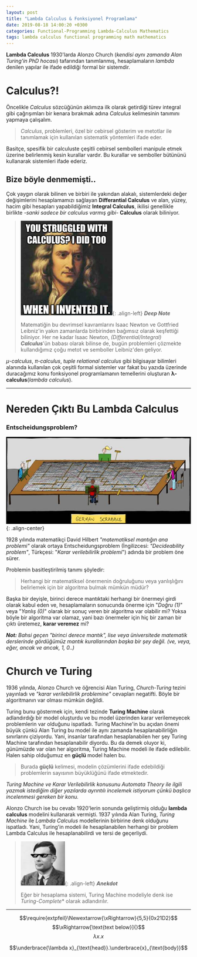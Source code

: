 ```yaml
---
layout: post
title: "Lambda Calculus & Fonksiyonel Programlama"
date: 2019-08-18 14:00:20 +0300
categories: Functional-Programming Lambda-Calculus Mathematics
tags: lambda calculus functional programming math mathematics
---
```



**Lambda Calculus** 1930'larda Alonzo Church (*kendisi aynı zamanda Alan Turing'in PhD hocası*) tafarından tanımlanmış, hesaplamaların *lambda* denilen yapılar ile ifade edildiği formal bir sistemdir.

# Calculus?! 

Öncelikle *Calculus* sözcüğünün aklımıza ilk olarak getirdiği türev integral gibi çağrışımları bir kenara bırakmak adına *Calculus* kelimesinin tanımını yapmaya çalışalım.

> *Calculus*, problemleri, özel bir cebirsel gösterim ve metotlar ile tanımlamak için kullanılan sistematik yöntemleri ifade eder. 

Basitçe, spesifik bir calculuste çeşitli cebirsel sembolleri manipule etmek üzerine belirlenmiş kesin kurallar vardır. Bu kurallar ve semboller bütününü kullanarak sistemleri ifade ederiz.

## Bize böyle denmemişti..

Çok yaygın olarak bilinen ve birbiri ile yakından alakalı, sistemlerdeki değer değişimlerini hesaplamamızı sağlayan **Differantial Calculus** ve alan, yüzey, hacim gibi hesapları yapabildiğimiz **Integral Calculus**, ikilisi genellikle birlikte *-sanki sadece bir calculus varmış gibi-* **Calculus** olarak biliniyor.

> ![](/images/calculus-meme.jpg){: .align-left}
> ***Deep Note***
> 
> Matematiğin bu devrimsel kavramlarını Isaac Newton ve Gottfried Leibniz'in yakın zamanlarda birbirinden bağımsız olarak keşfettiği biliniyor. Her ne kadar Isaac Newton, *(Differential/Integral)* ***Calculus***'ün babası olarak bilinse de, bugün problemleri çözmekte kullandığımız çoğu metot ve semboller Leibniz'den geliyor.
>

*μ-calculus*, *π-calculus*, *tuple relational calculus* gibi bilgisayar bilimleri alanında kullanılan çok çeşitli formal sistemler var fakat bu yazıda üzerinde duracağımız konu fonksiyonel programlamanın temellerini oluşturan **λ-calculus**(*lambda calculus*).

---

# Nereden Çıktı Bu Lambda Calculus

### Entscheidungsproblem?

![](/images/german-scrabble.jpg){: .align-center}


1928 yılında matematikçi David Hilbert *"matematiksel mantığın ana problemi"* olarak ortaya Entscheidungsproblem (İngilizcesi: *"Decideability problem"*, Türkçesi: "*Karar verilebilirlik problemi*") adında bir problem öne sürer.

Problemin basitleştirilmiş tanımı şöyledir:

> Herhangi bir matematiksel önermenin doğruluğunu veya yanlışlığını belirlemek için bir algoritma bulmak mümkün müdür?

Başka bir deyişle, birinci derece mantıktaki herhangi bir önermeyi girdi olarak kabul eden ve, hesaplamaların sonucunda önerme için "*Doğru (1)*" veya "*Yanlış (0)*" olarak bir sonuç veren bir algoritma var olabilir mi? Yoksa böyle bir algoritma var olamaz, yani bazı önermeler için hiç bir zaman bir çıktı üretemez, **karar veremez** mi?

***Not:** Bahsi geçen "birinci derece mantık", lise veya üniversitede matematik derslerinde gördüğümüz mantık kurallarından başka bir şey değil. (*ve, veya, eğer, ancak ve ancak, 1, 0..*)*

# Church ve Turing

1936 yılında, Alonzo Church ve öğrencisi Alan Turing, *Church-Turing* tezini yayınladı ve *"karar verilebilirlik problemine"* cevapları negatifti. Böyle bir algoritmanın var olması mümkün değildi.

Turing bunu göstermek için, kendi tezinde **Turing Machine** olarak adlandırdığı bir model oluşturdu ve bu model üzerinden karar verilemeyecek problemlerin var olduğunu ispatladı. Turing Machine'in bu açıdan önemi büyük çünkü Alan Turing bu model ile aynı zamanda hesaplanabilirliğin sınırlarını çiziyordu. Yani, insanlar tarafından hesaplanabilen her şey Turing Machine tarafından hesaplanabilir diyordu. Bu da demek oluyor ki, günümüzde var olan her algoritma, Turing Machine modeli ile ifade edilebilir. Halen sahip olduğumuz en **güçlü** model halen bu.

> Burada **güçlü** kelimesi, modelin çözümlerini ifade edebildiği problemlerin sayısının büyüklüğünü ifade etmektedir. 

*Turing Machine ve Karar Verilebilirlik konusunu Automata Theory ile ilgili yazmak istediğim diğer yazılarda ayrıntılı incelemek istiyorum çünkü başlıca incelenmesi gereken bir konu.*

Alonzo Church ise bu cevabı 1920'lerin sonunda geliştirmiş olduğu **lambda calculus** modelini kullanarak vermişti. 1937 yılında Alan Turing, *Turing Machine* ile *Lambda Calculus* modellerinin birbirine denk olduğunu ispatladı. Yani, Turing'in modeli ile hesaplanabilen herhangi bir problem Lambda Calculus ile hesaplanabilirdi ve tersi de geçerliydi.

> ![](/images/thug-turing.jpg){: .align-left}
> ***Anekdot***
>
> Eğer bir hesaplama sistemi, Turing Machine modeliyle denk ise *Turing-Complete** olarak adlandırılır.
> 

---

$$\require{extpfeil}\Newextarrow{\xRightarrow}{5,5}{0x21D2}$$
$$\xRightarrow[\text{text below}]{}$$
$$\lambda x.x$$

$$\underbrace{\lambda x}_{\text{head}}.\underbrace{x}_{\text{body}}$$
